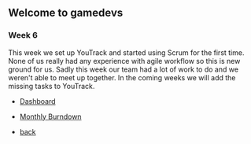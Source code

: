 ## Welcome to gamedevs

### Week 6

This week we set up YouTrack and started using Scrum for the first time.
None of us really had any experience with agile workflow so this is new ground for us.
Sadly this week our team had a lot of work to do and we weren't able to meet up together.
In the coming weeks we will add the missing tasks to YouTrack.

- [Dashboard](https://dhbw-karlsruhe.myjetbrains.com/youtrack/dashboard?id=a03a2fae-5a83-45f2-88b0-7c1df7f4abe0)
- [Monthly Burndown](https://dhbw-karlsruhe.myjetbrains.com/youtrack/reports/burndown/147-238)


- [back](https://albgei.github.io/gamedevs/index)

<script src="https://utteranc.es/client.js"
        repo="albgei/gamedevs"
        issue-term="pathname"
        label="commentary_"
        theme="github-dark"
        crossorigin="anonymous"
        async>
